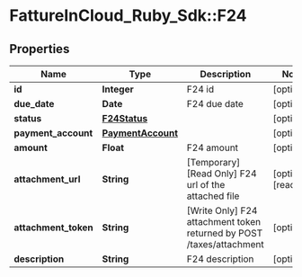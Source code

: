 # FattureInCloud_Ruby_Sdk::F24

## Properties

| Name | Type | Description | Notes |
| ---- | ---- | ----------- | ----- |
| **id** | **Integer** | F24 id | [optional] |
| **due_date** | **Date** | F24 due date | [optional] |
| **status** | [**F24Status**](F24Status.md) |  | [optional] |
| **payment_account** | [**PaymentAccount**](PaymentAccount.md) |  | [optional] |
| **amount** | **Float** | F24 amount | [optional] |
| **attachment_url** | **String** | [Temporary] [Read Only] F24 url of the attached file | [optional][readonly] |
| **attachment_token** | **String** | [Write Only]  F24 attachment token returned by POST /taxes/attachment | [optional] |
| **description** | **String** | F24 description | [optional] |

